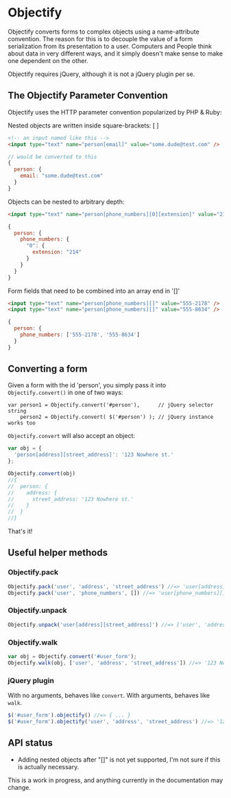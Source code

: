 # Objectify

Objectify converts forms to complex objects using a name-attribute convention.
The reason for this is to decouple the value of a form serialization from its
presentation to a user. Computers and People think about data in very different
ways, and it simply doesn't make sense to make one dependent on the other.

Objectify requires jQuery, although it is not a jQuery plugin per se.

## The Objectify Parameter Convention

Objectify uses the HTTP parameter convention popularized by PHP & Ruby:

Nested objects are written inside square-brackets: [ ]

  ```html
  <!-- an input named like this -->
  <input type="text" name="person[email]" value="some.dude@test.com" />
  ```
  
  ```javascript
  // would be converted to this
  {
    person: {
      email: "some.dude@test.com"
    }
  }
  ```

Objects can be nested to arbitrary depth:

  ```html
  <input type="text" name="person[phone_numbers][0][extension]" value="214" />
  ```
  
  ```javascript
  {
    person: {
      phone_numbers: {
        "0": {
          extension: "214"
        }
      }
    }
  }
  ```

Form fields that need to be combined into an array end in '[]'

  ```html
  <input type="text" name="person[phone_numbers][]" value="555-2178" />
  <input type="text" name="person[phone_numbers][]" value="555-8634" />
  ```
  
  ```javascript
  {
    person: {
      phone_numbers: ['555-2178', '555-8634']
    }
  }
  ```
    
## Converting a form

Given a form with the id 'person', you simply pass it into `Objectify.convert()` in one of two ways:

    var person1 = Objectify.convert('#person'),      // jQuery selector string
        person2 = Objectify.convert( $('#person') ); // jQuery instance works too

`Objectify.convert` will also accept an object:

```javascript
var obj = {
  'person[address][street_address]': '123 Nowhere st.'
};

Objectify.convert(obj)
//{
//  person: {
//    address: {
//      street_address: '123 Nowhere st.'
//    }
//  }
//}
```

That's it!

## Useful helper methods

### Objectify.pack

```javascript
Objectify.pack('user', 'address', 'street_address') //=> 'user[address][street_address]'
Objectify.pack('user', 'phone_numbers', []) //=> 'user[phone_numbers][]'
```

### Objectify.unpack

```javascript
Objectify.unpack('user[address][street_address]') //=> ['user', 'address', 'street_address']
```

### Objectify.walk

```javascript
var obj = Objectify.convert('#user_form');
Objectify.walk(obj, ['user', 'address', 'street_address']) //=> '123 Nowhere st.'
```

### jQuery plugin

With no arguments, behaves like `convert`. With arguments, behaves like `walk`.

```javascript
$('#user_form').objectify() //=> { ... }
$('#user_form').objectify('user', 'address', 'street_address') //=> '123 Nowhere st.'
```

## API status

* Adding nested objects after "[]" is not yet supported, I'm not sure if this is actually necessary.
  
This is a work in progress, and anything currently in the documentation may change.